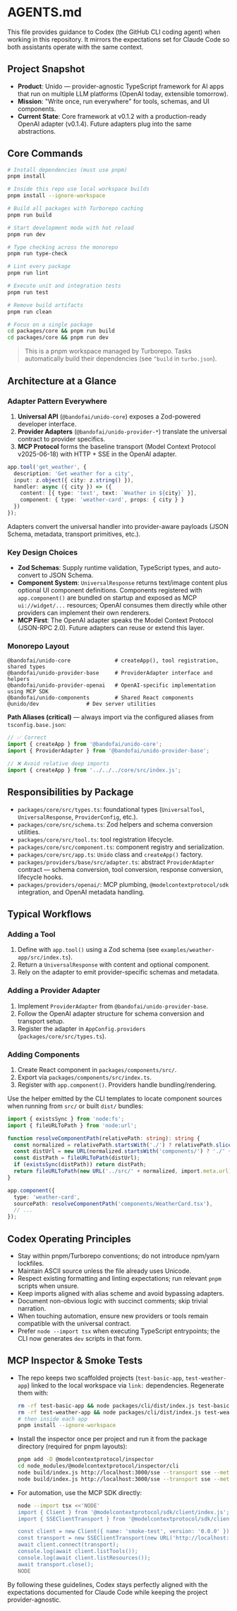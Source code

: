 # AGENTS.md

This file provides guidance to Codex (the GitHub CLI coding agent) when working in this repository. It mirrors the expectations set for Claude Code so both assistants operate with the same context.

## Project Snapshot

- **Product**: Unido — provider-agnostic TypeScript framework for AI apps that run on multiple LLM platforms (OpenAI today, extensible tomorrow).
- **Mission**: "Write once, run everywhere" for tools, schemas, and UI components.
- **Current State**: Core framework at v0.1.2 with a production-ready OpenAI adapter (v0.1.4). Future adapters plug into the same abstractions.

## Core Commands

```bash
# Install dependencies (must use pnpm)
pnpm install

# Inside this repo use local workspace builds
pnpm install --ignore-workspace

# Build all packages with Turborepo caching
pnpm run build

# Start development mode with hot reload
pnpm run dev

# Type checking across the monorepo
pnpm run type-check

# Lint every package
pnpm run lint

# Execute unit and integration tests
pnpm run test

# Remove build artifacts
pnpm run clean

# Focus on a single package
cd packages/core && pnpm run build
cd packages/core && pnpm run dev
```

> This is a pnpm workspace managed by Turborepo. Tasks automatically build their dependencies (see `^build` in `turbo.json`).

## Architecture at a Glance

### Adapter Pattern Everywhere

1. **Universal API** (`@bandofai/unido-core`) exposes a Zod-powered developer interface.
2. **Provider Adapters** (`@bandofai/unido-provider-*`) translate the universal contract to provider specifics.
3. **MCP Protocol** forms the baseline transport (Model Context Protocol v2025-06-18) with HTTP + SSE in the OpenAI adapter.

```typescript
app.tool('get_weather', {
  description: 'Get weather for a city',
  input: z.object({ city: z.string() }),
  handler: async ({ city }) => ({
    content: [{ type: 'text', text: `Weather in ${city}` }],
    component: { type: 'weather-card', props: { city } }
  })
});
```

Adapters convert the universal handler into provider-aware payloads (JSON Schema, metadata, transport primitives, etc.).

### Key Design Choices

- **Zod Schemas**: Supply runtime validation, TypeScript types, and auto-convert to JSON Schema.
- **Component System**: `UniversalResponse` returns text/image content plus optional UI component definitions. Components registered with `app.component()` are bundled on startup and exposed as MCP `ui://widget/...` resources; OpenAI consumes them directly while other providers can implement their own renderers.
- **MCP First**: The OpenAI adapter speaks the Model Context Protocol (JSON-RPC 2.0). Future adapters can reuse or extend this layer.

### Monorepo Layout

```
@bandofai/unido-core              # createApp(), tool registration, shared types
@bandofai/unido-provider-base     # ProviderAdapter interface and helpers
@bandofai/unido-provider-openai   # OpenAI-specific implementation using MCP SDK
@bandofai/unido-components        # Shared React components
@unido/dev               # Dev server utilities
```

**Path Aliases (critical)** — always import via the configured aliases from `tsconfig.base.json`:

```typescript
// ✅ Correct
import { createApp } from '@bandofai/unido-core';
import { ProviderAdapter } from '@bandofai/unido-provider-base';

// ❌ Avoid relative deep imports
import { createApp } from '../../../core/src/index.js';
```

## Responsibilities by Package

- `packages/core/src/types.ts`: foundational types (`UniversalTool`, `UniversalResponse`, `ProviderConfig`, etc.).
- `packages/core/src/schema.ts`: Zod helpers and schema conversion utilities.
- `packages/core/src/tool.ts`: tool registration lifecycle.
- `packages/core/src/component.ts`: component registry and serialization.
- `packages/core/src/app.ts`: `Unido` class and `createApp()` factory.
- `packages/providers/base/src/adapter.ts`: abstract `ProviderAdapter` contract — schema conversion, tool conversion, response conversion, lifecycle hooks.
- `packages/providers/openai/`: MCP plumbing, `@modelcontextprotocol/sdk` integration, and OpenAI metadata handling.

## Typical Workflows

### Adding a Tool

1. Define with `app.tool()` using a Zod schema (see `examples/weather-app/src/index.ts`).
2. Return a `UniversalResponse` with content and optional component.
3. Rely on the adapter to emit provider-specific schemas and metadata.

### Adding a Provider Adapter

1. Implement `ProviderAdapter` from `@bandofai/unido-provider-base`.
2. Follow the OpenAI adapter structure for schema conversion and transport setup.
3. Register the adapter in `AppConfig.providers` (`packages/core/src/types.ts`).

### Adding Components

1. Create React component in `packages/components/src/`.
2. Export via `packages/components/src/index.ts`.
3. Register with `app.component()`. Providers handle bundling/rendering.

Use the helper emitted by the CLI templates to locate component sources when running from `src/` or built `dist/` bundles:

```typescript
import { existsSync } from 'node:fs';
import { fileURLToPath } from 'node:url';

function resolveComponentPath(relativePath: string): string {
  const normalized = relativePath.startsWith('./') ? relativePath.slice(2) : relativePath;
  const distUrl = new URL(normalized.startsWith('components/') ? './' + normalized : './components/' + normalized, import.meta.url);
  const distPath = fileURLToPath(distUrl);
  if (existsSync(distPath)) return distPath;
  return fileURLToPath(new URL('../src/' + normalized, import.meta.url));
}

app.component({
  type: 'weather-card',
  sourcePath: resolveComponentPath('components/WeatherCard.tsx'),
  // ...
});
```

## Codex Operating Principles

- Stay within pnpm/Turborepo conventions; do not introduce npm/yarn lockfiles.
- Maintain ASCII source unless the file already uses Unicode.
- Respect existing formatting and linting expectations; run relevant `pnpm` scripts when unsure.
- Keep imports aligned with alias scheme and avoid bypassing adapters.
- Document non-obvious logic with succinct comments; skip trivial narration.
- When touching automation, ensure new providers or tools remain compatible with the universal contract.
- Prefer `node --import tsx` when executing TypeScript entrypoints; the CLI now generates `dev` scripts in that form.

## MCP Inspector & Smoke Tests

- The repo keeps two scaffolded projects (`test-basic-app`, `test-weather-app`) linked to the local workspace via `link:` dependencies. Regenerate them with:

  ```bash
  rm -rf test-basic-app && node packages/cli/dist/index.js test-basic-app --template basic --skip-git
  rm -rf test-weather-app && node packages/cli/dist/index.js test-weather-app --template weather --skip-git
  # then inside each app
  pnpm install --ignore-workspace
  ```

- Install the inspector once per project and run it from the package directory (required for pnpm layouts):

  ```bash
  pnpm add -D @modelcontextprotocol/inspector
  cd node_modules/@modelcontextprotocol/inspector/cli
  node build/index.js http://localhost:3000/sse --transport sse --method tools/list
  node build/index.js http://localhost:3000/sse --transport sse --method resources/list
  ```

- For automation, use the MCP SDK directly:

  ```bash
  node --import tsx <<'NODE'
  import { Client } from '@modelcontextprotocol/sdk/client/index.js';
  import { SSEClientTransport } from '@modelcontextprotocol/sdk/client/sse.js';

  const client = new Client({ name: 'smoke-test', version: '0.0.0' });
  const transport = new SSEClientTransport(new URL('http://localhost:3000/sse'));
  await client.connect(transport);
  console.log(await client.listTools());
  console.log(await client.listResources());
  await transport.close();
  NODE
  ```

By following these guidelines, Codex stays perfectly aligned with the expectations documented for Claude Code while keeping the project provider-agnostic.
